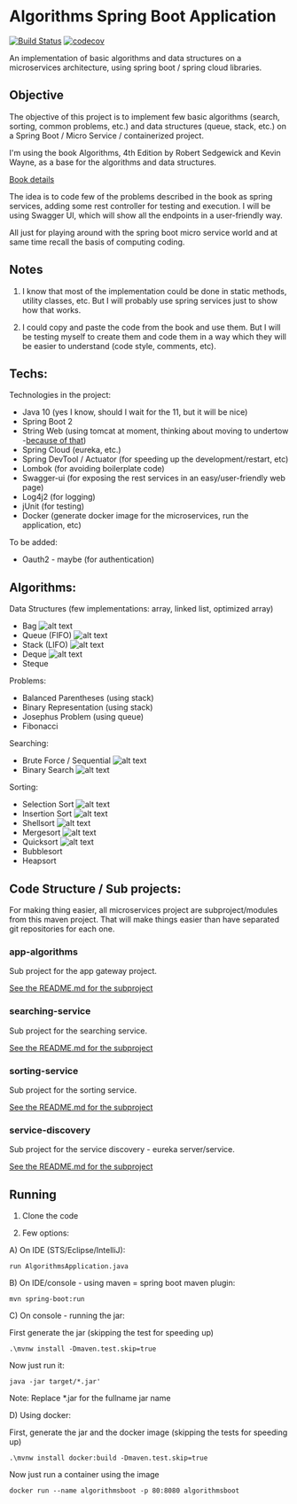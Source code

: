 # Algorithms Spring Boot Application 
[![Build Status](https://travis-ci.org/fworks/algorithms-spring-boot.svg?branch=master)](https://travis-ci.org/fworks/algorithms-spring-boot) [![codecov](https://codecov.io/gh/fworks/algorithms-spring-boot/branch/master/graph/badge.svg)](https://codecov.io/gh/fworks/algorithms-spring-boot)

An implementation of basic algorithms and data structures on a microservices architecture, using spring boot / spring cloud libraries.

## Objective

The objective of this project is to implement few basic algorithms (search, sorting, common problems, etc.) and data structures (queue, stack, etc.) on a Spring Boot / Micro Service / containerized project.

I'm using the book Algorithms, 4th Edition by Robert Sedgewick and Kevin Wayne, as a base for the algorithms and data structures.

[Book details](https://algs4.cs.princeton.edu/home/)

The idea is to code few of the problems described in the book as spring services, adding some rest controller for testing and execution. I will be using Swagger UI, which will show all the endpoints in a user-friendly way.

All just for playing around with the spring boot micro service world and at same time recall the basis of computing coding.


## Notes

1) I know that most of the implementation could be done in static methods, utility classes, etc.
But I will probably use spring services just to show how that works.

2) I could copy and paste the code from the book and use them.
But I will be testing myself to create them and code them in a way which they will be easier to understand (code style, comments, etc).


## Techs:

Technologies in the project:

- Java 10 (yes I know, should I wait for the 11, but it will be nice)
- Spring Boot 2
- String Web (using tomcat at moment, thinking about moving to undertow -[because of that](https://examples.javacodegeeks.com/enterprise-java/spring/tomcat-vs-jetty-vs-undertow-comparison-of-spring-boot-embedded-servlet-containers/))
- Spring Cloud (eureka, etc.)
- Spring DevTool / Actuator (for speeding up the development/restart, etc)
- Lombok (for avoiding boilerplate code)
- Swagger-ui (for exposing the rest services in an easy/user-friendly web page)
- Log4j2 (for logging)
- jUnit (for testing)
- Docker (generate docker image for the microservices, run the application, etc)

To be added:
- Oauth2 - maybe (for authentication)

## Algorithms:

Data Structures (few implementations: array, linked list, optimized array)
- Bag ![alt text](https://cdn4.iconfinder.com/data/icons/universal-7/614/11_-_Valid-16.png "Done")
- Queue (FIFO) ![alt text](https://cdn4.iconfinder.com/data/icons/universal-7/614/11_-_Valid-16.png "Done")
- Stack (LIFO) ![alt text](https://cdn4.iconfinder.com/data/icons/universal-7/614/11_-_Valid-16.png "Done")
- Deque ![alt text](https://cdn4.iconfinder.com/data/icons/universal-7/614/11_-_Valid-16.png "Done")
- Steque

Problems:
- Balanced Parentheses (using stack)
- Binary Representation (using stack)
- Josephus Problem (using queue)
- Fibonacci

Searching:
- Brute Force / Sequential ![alt text](https://cdn4.iconfinder.com/data/icons/universal-7/614/11_-_Valid-16.png "Done")
- Binary Search ![alt text](https://cdn4.iconfinder.com/data/icons/universal-7/614/11_-_Valid-16.png "Done")

Sorting:
- Selection Sort ![alt text](https://cdn4.iconfinder.com/data/icons/universal-7/614/11_-_Valid-16.png "Done")
- Insertion Sort ![alt text](https://cdn4.iconfinder.com/data/icons/universal-7/614/11_-_Valid-16.png "Done")
- Shellsort ![alt text](https://cdn4.iconfinder.com/data/icons/universal-7/614/11_-_Valid-16.png "Done")
- Mergesort ![alt text](https://cdn4.iconfinder.com/data/icons/universal-7/614/11_-_Valid-16.png "Done")
- Quicksort ![alt text](https://cdn4.iconfinder.com/data/icons/universal-7/614/11_-_Valid-16.png "Done")
- Bubblesort
- Heapsort

## Code Structure / Sub projects:

For making thing easier, all microservices project are subproject/modules from this maven project. That will make things easier than have separated git repositories for each one.

### app-algorithms

Sub project for the app gateway project.

[See the README.md for the subproject](https://github.com/fworks/algorithms-spring-boot/tree/master/app-algorithms)

### searching-service

Sub project for the searching service.

[See the README.md for the subproject](https://github.com/fworks/algorithms-spring-boot/tree/master/searching-service)


### sorting-service

Sub project for the sorting service.

[See the README.md for the subproject](https://github.com/fworks/algorithms-spring-boot/tree/master/sorting-service)

### service-discovery

Sub project for the service discovery - eureka server/service.

[See the README.md for the subproject](https://github.com/fworks/algorithms-spring-boot/tree/master/service-discovery)



## Running

1) Clone the code

2) Few options:

A) On IDE (STS/Eclipse/IntelliJ):
```
run AlgorithmsApplication.java
```
B) On IDE/console - using maven = spring boot maven plugin:
``` 
mvn spring-boot:run
```
C) On console - running the jar:

First generate the jar (skipping the test for speeding up)
```
.\mvnw install -Dmaven.test.skip=true
```
Now just run it:
```
java -jar target/*.jar'
```
Note: Replace *.jar for the fullname jar name

D) Using docker: 

First, generate the jar and the docker image (skipping the tests for speeding up)
```
.\mvnw install docker:build -Dmaven.test.skip=true
```
Now just run a container using the image
```
docker run --name algorithmsboot -p 80:8080 algorithmsboot
```

